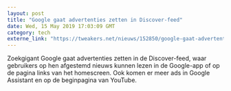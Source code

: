 ```yaml
---
layout: post
title: "Google gaat advertenties zetten in Discover-feed"
date: Wed, 15 May 2019 17:03:09 GMT
category: tech
externe_link: "https://tweakers.net/nieuws/152850/google-gaat-advertenties-zetten-in-discover-feed.html"
---
```


Zoekgigant Google gaat advertenties zetten in de Discover-feed, waar gebruikers op hen afgestemd nieuws kunnen lezen in de Google-app of op de pagina links van het homescreen. Ook komen er meer ads in Google Assistant en op de beginpagina van YouTube.<img src="http://feeds.feedburner.com/~r/tweakers/mixed/~4/AGFp5tlKmFw" height="1" width="1" alt=""/>
